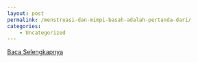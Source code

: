 ```yaml
---
layout: post
permalink: /menstruasi-dan-mimpi-basah-adalah-pertanda-dari/
categories:
    - Uncategorized
---
```


[Baca Selengkapnya](/02)